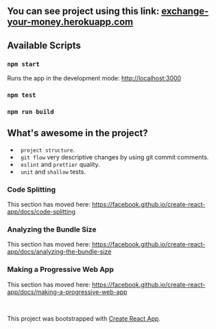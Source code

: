 ## You can see project using this link: [exchange-your-money.herokuapp.com](https://github.com/facebook/create-react-app)

## Available Scripts

### `npm start`

Runs the app in the development mode: [http://localhost:3000](http://localhost:3000)

### `npm test`

### `npm run build`

## What's awesome in the project?

- &nbsp; `project structure`.
- &nbsp; `git flow` very descriptive changes by using git commit comments.
- &nbsp; `eslint` and `prettier` quality.
- &nbsp; `unit` and `shallow` tests.

### Code Splitting

This section has moved here: https://facebook.github.io/create-react-app/docs/code-splitting

### Analyzing the Bundle Size

This section has moved here: https://facebook.github.io/create-react-app/docs/analyzing-the-bundle-size

### Making a Progressive Web App

This section has moved here: https://facebook.github.io/create-react-app/docs/making-a-progressive-web-app

<br/>

This project was bootstrapped with [Create React App](https://github.com/facebook/create-react-app).
